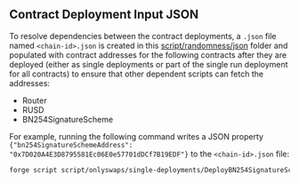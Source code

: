 ## Contract Deployment Input JSON

To resolve dependencies between the contract deployments, a `.json` file named `<chain-id>.json` is created in this [script/randomness/json](.) folder and populated with contract addresses for the following contracts after they are deployed (either as single deployments or part of the single run deployment for all contracts) to ensure that other dependent scripts can fetch the addresses:
* Router
* RUSD
* BN254SignatureScheme

For example, running the following command writes a JSON property `{"bn254SignatureSchemeAddress": "0x7D020A4E3D8795581Ec06E0e57701dDCf7B19EDF"}` to the `<chain-id>.json` file:

```bash
forge script script/onlyswaps/single-deployments/DeployBN254SignatureScheme.s.sol:DeployBN254SignatureScheme --rpc-url $RPC_URL --private-key $PRIVATE_KEY --broadcast --slow 
```
